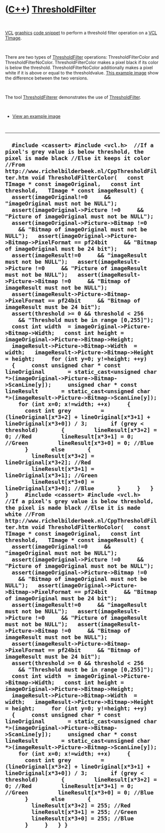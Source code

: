 
 

 

 

 

 

([C++](Cpp.md)) [ThresholdFilter](CppThresholdFilter.md)
==========================================================

 

[VCL](CppVcl.md) [graphics](CppGraphics.md) [code
snippet](CppCodeSnippets.md) to perform a threshold filter operation on
a [VCL](CppVcl.md) [TImage](CppTImage.md).

 

There are two types of [ThresholdFilter](CppThresholdFilter.md)
operations: ThresholdFilterColor and ThresholdFilterNoColor.
ThresholdFilterColor makes a pixel black if its color is below the
threshold. ThresholdFilterNoColor additionally makes a pixel white if it
is above or equal to the thresholdvalue. [This example
image](CppThresholdFilter.PNG) show the difference between the two
versions.

 

The tool [ThresholdFilterer](ToolThresholdFilterer.md) demonstrates the
use of [ThresholdFilter](CppThresholdFilter.md).

 

-   [View an example image](CppThresholdFilter.PNG)

 

  ---------------------------------------------------------------------------------------------------------------------------------------------------------------------------------------------------------------------------------------------------------------------------------------------------------------------------------------------------------------------------------------------------------------------------------------------------------------------------------------------------------------------------------------------------------------------------------------------------------------------------------------------------------------------------------------------------------------------------------------------------------------------------------------------------------------------------------------------------------------------------------------------------------------------------------------------------------------------------------------------------------------------------------------------------------------------------------------------------------------------------------------------------------------------------------------------------------------------------------------------------------------------------------------------------------------------------------------------------------------------------------------------------------------------------------------------------------------------------------------------------------------------------------------------------------------------------------------------------------------------------------------------------------------------------------------------------------------------------------------------------------------------------------------------------------------------------------------------------------------------------------------------------------------------------------------------------------------------------------------------------------------------------------------------------------------------------------------------------------------------------------------------------------------------------------------------------------------------------------------------------------------------------------------------------------------------------------------------------------------------------------------------------------------------------------------------------------------------------------------------------------------------------------------------------------------------------------------------------------------------------------------------------------------------------------------------------------------------------------------------------------------------------------------------------------------------------------------------------------------------------------------------------------------------------------------------------------------------------------------------------------------------------------------------------------------------------------------------------------------------------------------------------------------------------------------------------------------------------------------------------------------------------------------------------------------------------------------------------------------------------------------------------------------------------------------------------------------------------------------------------------------------------------------------------------------------------------------------------------------------------------------------------------------------------------------------------------------------------------------------------------------------------------------------------------------------------------------------------------------------------------------------------------------------------------------------------------------------------------------------------------------------------------------------------------------------------------------------------------------------------------------------------------------------------------------------------------------------------------------------------------------------------------------------------------------------------------------------------------------------------------------------
  `  #include <cassert> #include <vcl.h>  //If a pixel's grey value is below threshold, the pixel is made black //Else it keeps it color //From http://www.richelbilderbeek.nl/CppThresholdFilter.htm void ThresholdFilterColor(   const TImage * const imageOriginal,   const int threshold,   TImage * const imageResult) {   assert(imageOriginal!=0     && "imageOriginal must not be NULL");   assert(imageOriginal->Picture !=0     && "Picture of imageOriginal must not be NULL");   assert(imageOriginal->Picture->Bitmap !=0     && "Bitmap of imageOriginal must not be NULL");   assert(imageOriginal->Picture->Bitmap->PixelFormat == pf24bit     && "Bitmap of imageOriginal must be 24 bit");   assert(imageResult!=0     && "imageResult must not be NULL");   assert(imageResult->Picture !=0     && "Picture of imageResult must not be NULL");   assert(imageResult->Picture->Bitmap !=0     && "Bitmap of imageResult must not be NULL");   assert(imageResult->Picture->Bitmap->PixelFormat == pf24bit     && "Bitmap of imageResult must be 24 bit");   assert(threshold >= 0 && threshold < 256     && "Threshold must be in range [0,255]");    const int width  = imageOriginal->Picture->Bitmap->Width;   const int height = imageOriginal->Picture->Bitmap->Height;   imageResult->Picture->Bitmap->Width  = width;   imageResult->Picture->Bitmap->Height = height;     for (int y=0; y!=height; ++y)   {     const unsigned char * const lineOriginal       = static_cast<unsigned char *>(imageOriginal->Picture->Bitmap->ScanLine[y]);     unsigned char * const lineResult       = static_cast<unsigned char *>(imageResult->Picture->Bitmap->ScanLine[y]);     for (int x=0; x!=width; ++x)     {       const int grey         = (lineOriginal[x*3+2] + lineOriginal[x*3+1] + lineOriginal[x*3+0]) / 3;       if (grey < threshold)       {         lineResult[x*3+2] = 0; //Red         lineResult[x*3+1] = 0; //Green         lineResult[x*3+0] = 0; //Blue       }       else       {         lineResult[x*3+2] = lineOriginal[x*3+2]; //Red         lineResult[x*3+1] = lineOriginal[x*3+1]; //Green         lineResult[x*3+0] = lineOriginal[x*3+0]; //Blue       }     }   } }     #include <cassert> #include <vcl.h>   //If a pixel's grey value is below threshold, the pixel is made black //Else it is made white //From http://www.richelbilderbeek.nl/CppThresholdFilter.htm void ThresholdFilterNoColor(   const TImage * const imageOriginal,   const int threshold,   TImage * const imageResult) {   assert(imageOriginal!=0     && "imageOriginal must not be NULL");   assert(imageOriginal->Picture !=0     && "Picture of imageOriginal must not be NULL");   assert(imageOriginal->Picture->Bitmap !=0     && "Bitmap of imageOriginal must not be NULL");   assert(imageOriginal->Picture->Bitmap->PixelFormat == pf24bit     && "Bitmap of imageOriginal must be 24 bit");   assert(imageResult!=0     && "imageResult must not be NULL");   assert(imageResult->Picture !=0     && "Picture of imageResult must not be NULL");   assert(imageResult->Picture->Bitmap !=0     && "Bitmap of imageResult must not be NULL");   assert(imageResult->Picture->Bitmap->PixelFormat == pf24bit     && "Bitmap of imageResult must be 24 bit");   assert(threshold >= 0 && threshold < 256     && "Threshold must be in range [0,255]");    const int width  = imageOriginal->Picture->Bitmap->Width;   const int height = imageOriginal->Picture->Bitmap->Height;   imageResult->Picture->Bitmap->Width  = width;   imageResult->Picture->Bitmap->Height = height;     for (int y=0; y!=height; ++y)   {     const unsigned char * const lineOriginal       = static_cast<unsigned char *>(imageOriginal->Picture->Bitmap->ScanLine[y]);     unsigned char * const lineResult       = static_cast<unsigned char *>(imageResult->Picture->Bitmap->ScanLine[y]);     for (int x=0; x!=width; ++x)     {       const int grey         = (lineOriginal[x*3+2] + lineOriginal[x*3+1] + lineOriginal[x*3+0]) / 3;       if (grey < threshold)       {         lineResult[x*3+2] = 0; //Red         lineResult[x*3+1] = 0; //Green         lineResult[x*3+0] = 0; //Blue       }       else       {         lineResult[x*3+2] = 255; //Red         lineResult[x*3+1] = 255; //Green         lineResult[x*3+0] = 255; //Blue       }     }   } }`
  ---------------------------------------------------------------------------------------------------------------------------------------------------------------------------------------------------------------------------------------------------------------------------------------------------------------------------------------------------------------------------------------------------------------------------------------------------------------------------------------------------------------------------------------------------------------------------------------------------------------------------------------------------------------------------------------------------------------------------------------------------------------------------------------------------------------------------------------------------------------------------------------------------------------------------------------------------------------------------------------------------------------------------------------------------------------------------------------------------------------------------------------------------------------------------------------------------------------------------------------------------------------------------------------------------------------------------------------------------------------------------------------------------------------------------------------------------------------------------------------------------------------------------------------------------------------------------------------------------------------------------------------------------------------------------------------------------------------------------------------------------------------------------------------------------------------------------------------------------------------------------------------------------------------------------------------------------------------------------------------------------------------------------------------------------------------------------------------------------------------------------------------------------------------------------------------------------------------------------------------------------------------------------------------------------------------------------------------------------------------------------------------------------------------------------------------------------------------------------------------------------------------------------------------------------------------------------------------------------------------------------------------------------------------------------------------------------------------------------------------------------------------------------------------------------------------------------------------------------------------------------------------------------------------------------------------------------------------------------------------------------------------------------------------------------------------------------------------------------------------------------------------------------------------------------------------------------------------------------------------------------------------------------------------------------------------------------------------------------------------------------------------------------------------------------------------------------------------------------------------------------------------------------------------------------------------------------------------------------------------------------------------------------------------------------------------------------------------------------------------------------------------------------------------------------------------------------------------------------------------------------------------------------------------------------------------------------------------------------------------------------------------------------------------------------------------------------------------------------------------------------------------------------------------------------------------------------------------------------------------------------------------------------------------------------------------------------------------------------------------------------------------------

 

 

 

 

 

 

